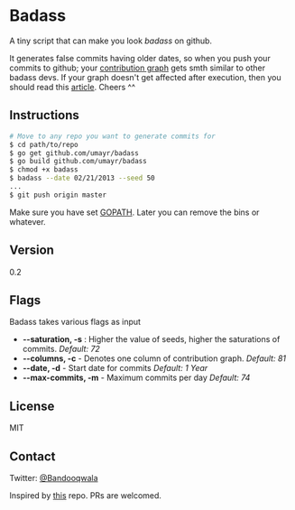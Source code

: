 
Badass
=======

A tiny script that can make you look *badass* on github. 

It generates false commits having older dates, so when you push your commits to github; your [contribution graph](https://help.github.com/articles/viewing-contributions-on-your-profile-page#contributions-calendar) gets smth similar to other badass devs. If your graph doesn't get affected after execution, then you should read this [article](https://help.github.com/articles/why-are-my-contributions-not-showing-up-on-my-profile). Cheers ^^


Instructions
----

```sh
# Move to any repo you want to generate commits for
$ cd path/to/repo
$ go get github.com/umayr/badass
$ go build github.com/umayr/badass
$ chmod +x badass
$ badass --date 02/21/2013 --seed 50
...
$ git push origin master

```

Make sure you have set [GOPATH](https://code.google.com/p/go-wiki/wiki/GOPATH). Later you can remove the bins or whatever.


Version
----

0.2

Flags
-----

Badass takes various flags as input

* **--saturation, -s** : Higher the value of seeds, higher the saturations of commits. *Default: 72*
* **--columns, -c** - Denotes one column of contribution graph. *Default: 81*
* **--date, -d** - Start date for commits *Default: 1 Year*
* **--max-commits, -m** - Maximum commits per day *Default: 74*


License
----

MIT

Contact
-----

Twitter: [@Bandooqwala](https://twitter.com/Bandooqwala)


Inspired by [this](https://github.com/bd808/profile-life) repo. PRs are welcomed.
